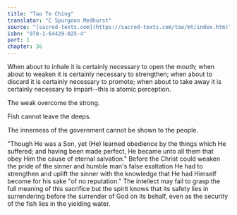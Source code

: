 ```yaml
---
title: "Tao Te Ching"
translator: "C Spurgeon Medhurst"
source: "[sacred-texts.com](https://sacred-texts.com/tao/mt/index.htm)"
isbn: "978-1-64429-025-4"
part: 1
chapter: 36
---
```

When about to inhale it is certainly necessary to open the mouth; when about to weaken it is certainly necessary to strengthen; when about to discard it is certainly necessary to promote; when about to take away it is certainly necessary to impart--this is atomic perception.

The weak overcome the strong.

Fish cannot leave the deeps.

The innerness of the government cannot be shown to the people.

"Though He was a Son, yet (He) learned obedience by the things which He suffered; and having been made perfect, He became unto all them that obey Him the cause of eternal salvation." Before the Christ could weaken the pride of the sinner and humble man's false exaltation He had to strengthen and uplift the sinner with the knowledge that He had Himself become for his sake "of no reputation." The intellect may fail to grasp the full meaning of this sacrifice but the spirit knows that its safety lies in surrendering before the surrender of God on its behalf, even as the security of the fish lies in the yielding water.